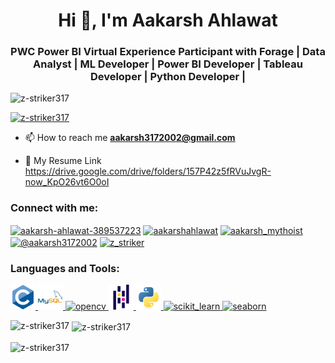 <h1 align="center">Hi 👋, I'm Aakarsh Ahlawat</h1>
<h3 align="center">PWC Power BI Virtual Experience Participant with Forage | Data Analyst | ML Developer | Power BI Developer | Tableau Developer | Python Developer |</h3>

<p align="left"> <img src="https://komarev.com/ghpvc/?username=z-striker317&label=Profile%20views&color=0e75b6&style=flat" alt="z-striker317" /> </p>

<p align="left"> <a href="https://github.com/ryo-ma/github-profile-trophy"><img src="https://github-profile-trophy.vercel.app/?username=z-striker317" alt="z-striker317" /></a> </p>

- 📫 How to reach me **aakarsh3172002@gmail.com**

- 📄 My Resume Link https://drive.google.com/drive/folders/157P42z5fRVuJvgR-now_KpO26vt6O0oI

<h3 align="left">Connect with me:</h3>
<p align="left">
<a href="https://linkedin.com/in/aakarsh-ahlawat-389537223" target="blank"><img align="center" src="https://raw.githubusercontent.com/rahuldkjain/github-profile-readme-generator/master/src/images/icons/Social/linked-in-alt.svg" alt="aakarsh-ahlawat-389537223" height="30" width="40" /></a>
<a href="https://kaggle.com/aakarshahlawat" target="blank"><img align="center" src="https://raw.githubusercontent.com/rahuldkjain/github-profile-readme-generator/master/src/images/icons/Social/kaggle.svg" alt="aakarshahlawat" height="30" width="40" /></a>
<a href="https://instagram.com/aakarsh_mythoist" target="blank"><img align="center" src="https://raw.githubusercontent.com/rahuldkjain/github-profile-readme-generator/master/src/images/icons/Social/instagram.svg" alt="aakarsh_mythoist" height="30" width="40" /></a>
<a href="https://medium.com/@aakarsh3172002" target="blank"><img align="center" src="https://raw.githubusercontent.com/rahuldkjain/github-profile-readme-generator/master/src/images/icons/Social/medium.svg" alt="@aakarsh3172002" height="30" width="40" /></a>
<a href="https://www.leetcode.com/z_striker" target="blank"><img align="center" src="https://raw.githubusercontent.com/rahuldkjain/github-profile-readme-generator/master/src/images/icons/Social/leet-code.svg" alt="z_striker" height="30" width="40" /></a>
</p>

<h3 align="left">Languages and Tools:</h3>
<p align="left"> <a href="https://www.cprogramming.com/" target="_blank" rel="noreferrer"> <img src="https://raw.githubusercontent.com/devicons/devicon/master/icons/c/c-original.svg" alt="c" width="40" height="40"/> </a> <a href="https://www.mysql.com/" target="_blank" rel="noreferrer"> <img src="https://raw.githubusercontent.com/devicons/devicon/master/icons/mysql/mysql-original-wordmark.svg" alt="mysql" width="40" height="40"/> </a> <a href="https://opencv.org/" target="_blank" rel="noreferrer"> <img src="https://www.vectorlogo.zone/logos/opencv/opencv-icon.svg" alt="opencv" width="40" height="40"/> </a> <a href="https://pandas.pydata.org/" target="_blank" rel="noreferrer"> <img src="https://raw.githubusercontent.com/devicons/devicon/2ae2a900d2f041da66e950e4d48052658d850630/icons/pandas/pandas-original.svg" alt="pandas" width="40" height="40"/> </a> <a href="https://www.python.org" target="_blank" rel="noreferrer"> <img src="https://raw.githubusercontent.com/devicons/devicon/master/icons/python/python-original.svg" alt="python" width="40" height="40"/> </a> <a href="https://scikit-learn.org/" target="_blank" rel="noreferrer"> <img src="https://upload.wikimedia.org/wikipedia/commons/0/05/Scikit_learn_logo_small.svg" alt="scikit_learn" width="40" height="40"/> </a> <a href="https://seaborn.pydata.org/" target="_blank" rel="noreferrer"> <img src="https://seaborn.pydata.org/_images/logo-mark-lightbg.svg" alt="seaborn" width="40" height="40"/> </a> </p>

<p><img align="left" src="https://github-readme-stats.vercel.app/api/top-langs?username=z-striker317&show_icons=true&locale=en&layout=compact" alt="z-striker317" /></p>

<p>&nbsp;<img align="center" src="https://github-readme-stats.vercel.app/api?username=z-striker317&show_icons=true&locale=en" alt="z-striker317" /></p>

<p><img align="center" src="https://github-readme-streak-stats.herokuapp.com/?user=z-striker317&" alt="z-striker317" /></p>
